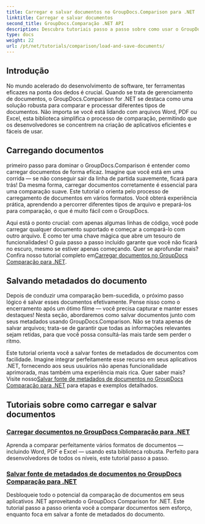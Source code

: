 ```yaml
---
title: Carregar e salvar documentos no GroupDocs.Comparison para .NET
linktitle: Carregar e salvar documentos
second_title: GroupDocs.Comparação .NET API
description: Descubra tutoriais passo a passo sobre como usar o GroupDocs.Comparison for .NET para carregar e salvar documentos de forma eficiente. Perfeito para desenvolvedores que buscam simplificar comparações de documentos.
type: docs
weight: 22
url: /pt/net/tutorials/comparison/load-and-save-documents/
---
```

## Introdução

No mundo acelerado do desenvolvimento de software, ter ferramentas eficazes na ponta dos dedos é crucial. Quando se trata de gerenciamento de documentos, o GroupDocs.Comparison for .NET se destaca como uma solução robusta para comparar e processar diferentes tipos de documentos. Não importa se você está lidando com arquivos Word, PDF ou Excel, esta biblioteca simplifica o processo de comparação, permitindo que os desenvolvedores se concentrem na criação de aplicativos eficientes e fáceis de usar.

## Carregando documentos

primeiro passo para dominar o GroupDocs.Comparison é entender como carregar documentos de forma eficaz. Imagine que você está em uma corrida — se não conseguir sair da linha de partida suavemente, ficará para trás! Da mesma forma, carregar documentos corretamente é essencial para uma comparação suave. Este tutorial o orienta pelo processo de carregamento de documentos em vários formatos. Você obterá experiência prática, aprendendo a percorrer diferentes tipos de arquivo e prepará-los para comparação, o que é muito fácil com o GroupDocs.

 Aqui está o ponto crucial: com apenas algumas linhas de código, você pode carregar qualquer documento suportado e começar a compará-lo com outro arquivo. É como ter uma chave mágica que abre um tesouro de funcionalidades! O guia passo a passo incluído garante que você não ficará no escuro, mesmo se estiver apenas começando. Quer se aprofundar mais? Confira nosso tutorial completo em[Carregar documentos no GroupDocs Comparação para .NET](./load-documents/).

## Salvando metadados do documento

Depois de conduzir uma comparação bem-sucedida, o próximo passo lógico é salvar esses documentos efetivamente. Pense nisso como o encerramento após um ótimo filme — você precisa capturar e manter esses destaques! Nesta seção, abordaremos como salvar documentos junto com seus metadados usando GroupDocs.Comparison. Não se trata apenas de salvar arquivos; trata-se de garantir que todas as informações relevantes sejam retidas, para que você possa consultá-las mais tarde sem perder o ritmo.

 Este tutorial orienta você a salvar fontes de metadados de documentos com facilidade. Imagine integrar perfeitamente esse recurso em seus aplicativos .NET, fornecendo aos seus usuários não apenas funcionalidade aprimorada, mas também uma experiência mais rica. Quer saber mais? Visite nosso[Salvar fonte de metadados de documentos no GroupDocs Comparação para .NET](./save-documents-metadata-source/) para etapas e exemplos detalhados.

## Tutoriais sobre como carregar e salvar documentos
### [Carregar documentos no GroupDocs Comparação para .NET](./load-documents/)
Aprenda a comparar perfeitamente vários formatos de documentos — incluindo Word, PDF e Excel — usando esta biblioteca robusta. Perfeito para desenvolvedores de todos os níveis, este tutorial passo a passo.
### [Salvar fonte de metadados de documentos no GroupDocs Comparação para .NET](./save-documents-metadata-source/)
Desbloqueie todo o potencial da comparação de documentos em seus aplicativos .NET aproveitando o GroupDocs Comparison for .NET. Este tutorial passo a passo orienta você a comparar documentos sem esforço, enquanto foca em salvar a fonte de metadados do documento.